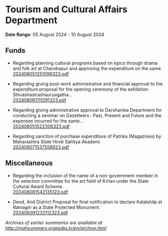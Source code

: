 # Tourism and Cultural Affairs Department

**Date Range**: 05 August 2024 - 10 August 2024


## Funds
- Regarding planning cultural programs based on epics through drama and folk art at Chandrapur and approving the expenditure on the same.\
  [202408051251096323.pdf](https://gr.maharashtra.gov.in/Site/Upload/Government%20Resolutions/English/202408051251096323.pdf)

- Regarding giving post-work administrative and financial approval to the expenditure proposal for the opening ceremony of the exhibition Shivashastrashauryagatha...\
  [202408061111291323.pdf](https://gr.maharashtra.gov.in/Site/Upload/Government%20Resolutions/English/202408061111291323.pdf)

- Regarding giving administrative approval to Darshanika Department for conducting a seminar on Gazetteers : Past, Present and Future and the expenses incurred for the same...\
  [202408051522306323.pdf](https://gr.maharashtra.gov.in/Site/Upload/Government%20Resolutions/English/202408051522306323.pdf)

- Regarding sanction of purchase expenditure of Patrika (Magazines) by Maharashtra State Hindi Sahitya Akademi\
  [202408071537558823.pdf](https://gr.maharashtra.gov.in/Site/Upload/Government%20Resolutions/English/202408071537558823.pdf)

## Miscellaneous
- Regarding the inclusion of the name of a non-government member in the selection committee for the art field of Kirtan under the State Cultural Award Scheme.\
  [202408081542135123.pdf](https://gr.maharashtra.gov.in/Site/Upload/Government%20Resolutions/English/202408081542135123.pdf)

- Deod, And District Proposal for final notification to declare Katalshilp at Ratnagiri as a State Protected Monument.\
  [202408091232112323.pdf](https://gr.maharashtra.gov.in/Site/Upload/Government%20Resolutions/English/202408091232112323.pdf)


*Archives of earlier summaries are available at http://mahsummary.orgpedia.in/en/archive.html*